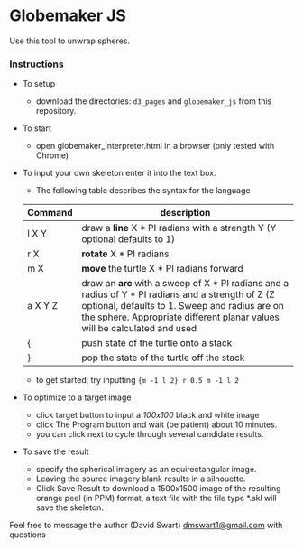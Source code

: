 # Globemaker JS
Use this tool to unwrap spheres.

### Instructions

* To setup
    * download the directories: ```d3_pages``` and ```globemaker_js``` from this repository.
* To start
    * open globemaker_interpreter.html in a browser (only tested with Chrome)

* To input your own skeleton enter it into the text box.
  * The following table describes the syntax for the language

  | Command | description |
  | ------- | ----------- |
  | l X Y   | draw a **line** X * PI radians with a strength Y (Y optional defaults to 1) |
  | r X     | **rotate** X * PI radians |
  | m X     | **move** the turtle X * PI radians forward |
  | a X Y Z | draw an **arc** with a sweep of X * PI radians and a radius of Y * PI radians and a strength of Z (Z optional, defaults to 1.  Sweep and radius are on the sphere. Appropriate different planar values will be calculated and used
  | {       | push state of the turtle onto a stack |
  | }       | pop the  state of the turtle off the stack |
  
  * to get started, try inputting ```{m -1 l 2} r 0.5 m -1 l 2```

* To optimize to a target image
  * click target button to input a *100x100* black and white image
  * click The Program button and wait (be patient) about 10 minutes.
  * you can click next to cycle through several candidate results. 

* To save the result
  * specify the spherical imagery as an equirectangular image.
  * Leaving the source imagery blank results in a silhouette.
  * Click Save Result to download a 1500x1500 image of the resulting orange peel (in PPM) format, a text file with the file type *.skl will save the skeleton.

Feel free to message the author (David Swart) dmswart1@gmail.com with questions

